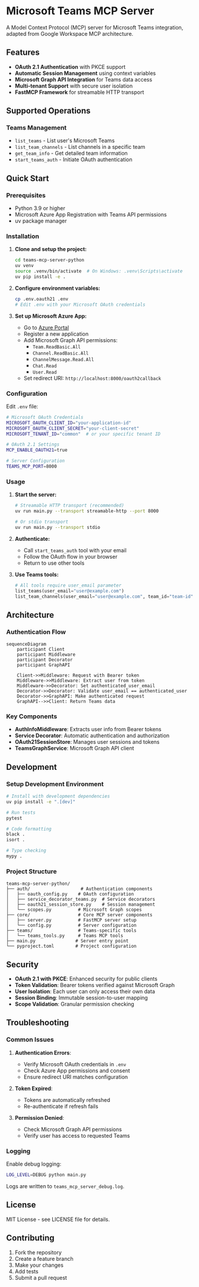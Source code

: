 # Microsoft Teams MCP Server

A Model Context Protocol (MCP) server for Microsoft Teams integration, adapted from Google Workspace MCP architecture.

## Features

- **OAuth 2.1 Authentication** with PKCE support
- **Automatic Session Management** using context variables
- **Microsoft Graph API Integration** for Teams data access
- **Multi-tenant Support** with secure user isolation
- **FastMCP Framework** for streamable HTTP transport

## Supported Operations

### Teams Management
- `list_teams` - List user's Microsoft Teams
- `list_team_channels` - List channels in a specific team
- `get_team_info` - Get detailed team information
- `start_teams_auth` - Initiate OAuth authentication

## Quick Start

### Prerequisites

- Python 3.9 or higher
- Microsoft Azure App Registration with Teams API permissions
- uv package manager

### Installation

1. **Clone and setup the project:**
   ```bash
   cd teams-mcp-server-python
   uv venv
   source .venv/bin/activate  # On Windows: .venv\Scripts\activate
   uv pip install -e .
   ```

2. **Configure environment variables:**
   ```bash
   cp .env.oauth21 .env
   # Edit .env with your Microsoft OAuth credentials
   ```

3. **Set up Microsoft Azure App:**
   - Go to [Azure Portal](https://portal.azure.com)
   - Register a new application
   - Add Microsoft Graph API permissions:
     - `Team.ReadBasic.All`
     - `Channel.ReadBasic.All`
     - `ChannelMessage.Read.All`
     - `Chat.Read`
     - `User.Read`
   - Set redirect URI: `http://localhost:8000/oauth2callback`

### Configuration

Edit `.env` file:

```bash
# Microsoft OAuth Credentials
MICROSOFT_OAUTH_CLIENT_ID="your-application-id"
MICROSOFT_OAUTH_CLIENT_SECRET="your-client-secret"
MICROSOFT_TENANT_ID="common"  # or your specific tenant ID

# OAuth 2.1 Settings
MCP_ENABLE_OAUTH21=true

# Server Configuration
TEAMS_MCP_PORT=8000
```

### Usage

1. **Start the server:**
   ```bash
   # Streamable HTTP transport (recommended)
   uv run main.py --transport streamable-http --port 8000
   
   # Or stdio transport
   uv run main.py --transport stdio
   ```

2. **Authenticate:**
   - Call `start_teams_auth` tool with your email
   - Follow the OAuth flow in your browser
   - Return to use other tools

3. **Use Teams tools:**
   ```python
   # All tools require user_email parameter
   list_teams(user_email="user@example.com")
   list_team_channels(user_email="user@example.com", team_id="team-id")
   ```

## Architecture

### Authentication Flow

```mermaid
sequenceDiagram
    participant Client
    participant Middleware
    participant Decorator
    participant GraphAPI

    Client->>Middleware: Request with Bearer token
    Middleware->>Middleware: Extract user from token
    Middleware->>Decorator: Set authenticated_user_email
    Decorator->>Decorator: Validate user_email == authenticated_user
    Decorator->>GraphAPI: Make authenticated request
    GraphAPI-->>Client: Return Teams data
```

### Key Components

- **AuthInfoMiddleware**: Extracts user info from Bearer tokens
- **Service Decorator**: Automatic authentication and authorization
- **OAuth21SessionStore**: Manages user sessions and tokens
- **TeamsGraphService**: Microsoft Graph API client

## Development

### Setup Development Environment

```bash
# Install with development dependencies
uv pip install -e ".[dev]"

# Run tests
pytest

# Code formatting
black .
isort .

# Type checking
mypy .
```

### Project Structure

```
teams-mcp-server-python/
├── auth/                   # Authentication components
│   ├── oauth_config.py    # OAuth configuration
│   ├── service_decorator_teams.py  # Service decorators
│   ├── oauth21_session_store.py    # Session management
│   └── scopes.py          # Microsoft Graph scopes
├── core/                  # Core MCP server components
│   ├── server.py          # FastMCP server setup
│   └── config.py          # Server configuration
├── teams/                 # Teams-specific tools
│   └── teams_tools.py     # Teams MCP tools
├── main.py               # Server entry point
└── pyproject.toml        # Project configuration
```

## Security

- **OAuth 2.1 with PKCE**: Enhanced security for public clients
- **Token Validation**: Bearer tokens verified against Microsoft Graph
- **User Isolation**: Each user can only access their own data
- **Session Binding**: Immutable session-to-user mapping
- **Scope Validation**: Granular permission checking

## Troubleshooting

### Common Issues

1. **Authentication Errors**:
   - Verify Microsoft OAuth credentials in `.env`
   - Check Azure App permissions and consent
   - Ensure redirect URI matches configuration

2. **Token Expired**:
   - Tokens are automatically refreshed
   - Re-authenticate if refresh fails

3. **Permission Denied**:
   - Check Microsoft Graph API permissions
   - Verify user has access to requested Teams

### Logging

Enable debug logging:
```bash
LOG_LEVEL=DEBUG python main.py
```

Logs are written to `teams_mcp_server_debug.log`.

## License

MIT License - see LICENSE file for details.

## Contributing

1. Fork the repository
2. Create a feature branch
3. Make your changes
4. Add tests
5. Submit a pull request
